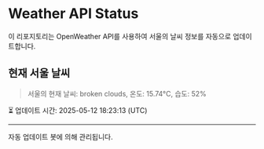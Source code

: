 
# Weather API Status

이 리포지토리는 OpenWeather API를 사용하여 서울의 날씨 정보를 자동으로 업데이트합니다.

## 현재 서울 날씨
> 서울의 현재 날씨: broken clouds, 온도: 15.74°C, 습도: 52%

⏳ 업데이트 시간: 2025-05-12 18:23:13 (UTC)

---
자동 업데이트 봇에 의해 관리됩니다.
